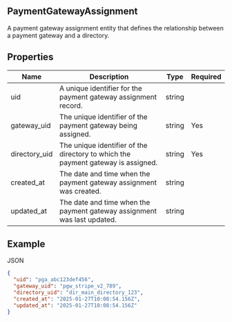 ## PaymentGatewayAssignment

A payment gateway assignment entity that defines the relationship between a payment gateway and a directory.

## Properties

| Name | Description | Type | Required |
| --- | --- | --- | --- |
| uid | A unique identifier for the payment gateway assignment record. | string |  |
| gateway_uid | The unique identifier of the payment gateway being assigned. | string | Yes |
| directory_uid | The unique identifier of the directory to which the payment gateway is assigned. | string | Yes |
| created_at | The date and time when the payment gateway assignment was created. | string |  |
| updated_at | The date and time when the payment gateway assignment was last updated. | string |  |

## Example

JSON

```json
{
  "uid": "pga_abc123def456",
  "gateway_uid": "pgw_stripe_v2_789",
  "directory_uid": "dir_main_directory_123",
  "created_at": "2025-01-27T10:08:54.156Z",
  "updated_at": "2025-01-27T10:08:54.156Z"
}
```